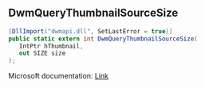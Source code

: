 ## DwmQueryThumbnailSourceSize

```csharp
[DllImport("dwmapi.dll", SetLastError = true)]
public static extern int DwmQueryThumbnailSourceSize(
   IntPtr hThumbnail,
   out SIZE size
);
```

Microsoft documentation: [Link](https://docs.microsoft.com/en-us/windows/win32/api/dwmapi/nf-dwmapi-dwmquerythumbnailsourcesize)
